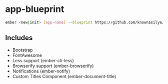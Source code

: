 # app-blueprint

```sh
ember <new|init> [app-name] --blueprint https://github.com/knownasilya/app-blueprint.git
```

## Includes

* Bootstrap
* FontAwesome
* Less support (ember-cli-less)
* Browserify support (ember-browserify)
* Notifications (ember-notify)
* Custom Titles Component (ember-document-title)
